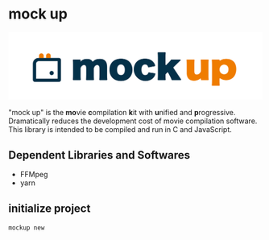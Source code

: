 # mock up
![](/mock-up.png)

"mock up" is the **mo**vie **c**ompilation **k**it with **u**nified and **p**rogressive.  
Dramatically reduces the development cost of movie compilation software.  
This library is intended to be compiled and run in C and JavaScript.  

## Dependent Libraries and Softwares
- FFMpeg
- yarn

## initialize project

```bash
mockup new
```